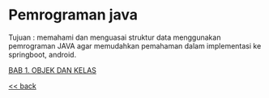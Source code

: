 # Pemrograman java
Tujuan :
memahami dan menguasai struktur data menggunakan pemrograman JAVA agar memudahkan pemahaman dalam implementasi ke springboot, android.

[BAB 1. OBJEK DAN KELAS](bab_1_objek_dan_kelas/readme.md)


[<< back](../readme.md)